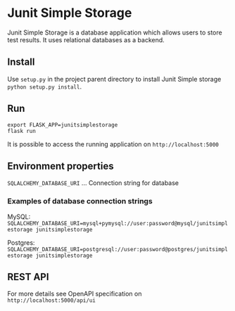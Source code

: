 # Junit Simple Storage

Junit Simple Storage is a database application which
allows users to store test results. It uses relational
databases as a backend.

## Install

Use `setup.py` in the project parent directory to install
Junit Simple storage `python setup.py install`.

## Run

```
export FLASK_APP=junitsimplestorage
flask run
```

It is possible to access the running application on `http://localhost:5000`

## Environment properties

`SQLALCHEMY_DATABASE_URI` ... Connection string for database

### Examples of database connection strings

MySQL: `SQLALCHEMY_DATABASE_URI=mysql+pymysql://user:password@mysql/junitsimplestorage junitsimplestorage`

Postgres: `SQLALCHEMY_DATABASE_URI=postgresql://user:password@postgres/junitsimplestorage junitsimplestorage`

## REST API

For more details see OpenAPI specification on `http://localhost:5000/api/ui`
